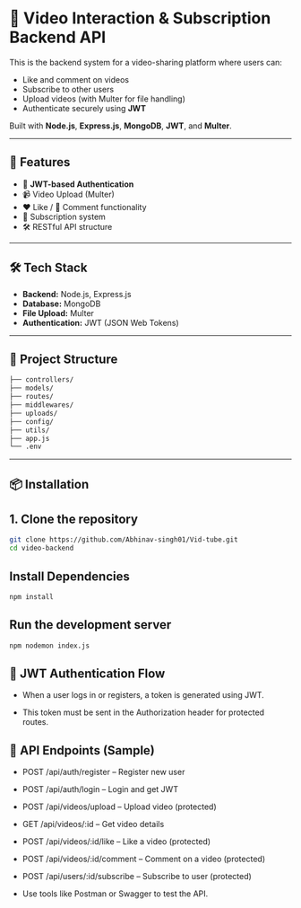 # 🎥 Video Interaction & Subscription Backend API

This is the backend system for a video-sharing platform where users can:

- Like and comment on videos
- Subscribe to other users
- Upload videos (with Multer for file handling)
- Authenticate securely using **JWT**

Built with **Node.js**, **Express.js**, **MongoDB**, **JWT**, and **Multer**.

---

## 🚀 Features

- 🔐 **JWT-based Authentication**
- 📹 Video Upload (Multer)
- ❤️ Like / 💬 Comment functionality
- 📩 Subscription system
- 🛠 RESTful API structure

---

## 🛠 Tech Stack

- **Backend:** Node.js, Express.js
- **Database:** MongoDB
- **File Upload:** Multer
- **Authentication:** JWT (JSON Web Tokens)

---

## 📁 Project Structure

```sh
├── controllers/
├── models/
├── routes/
├── middlewares/
├── uploads/
├── config/
├── utils/
├── app.js
└── .env
```

---

## 📦 Installation

## 1. **Clone the repository**

```bash
git clone https://github.com/Abhinav-singh01/Vid-tube.git
cd video-backend
```


## Install Dependencies
```bash
npm install
```

## Run the development server

```bash
npm nodemon index.js
```

## 🔐 JWT Authentication Flow
- When a user logs in or registers, a token is generated using JWT.

- This token must be sent in the Authorization header for protected routes.


## 🧪 API Endpoints (Sample)
- POST /api/auth/register – Register new user

- POST /api/auth/login – Login and get JWT

- POST /api/videos/upload – Upload video (protected)

- GET /api/videos/:id – Get video details

- POST /api/videos/:id/like – Like a video (protected)

- POST /api/videos/:id/comment – Comment on a video (protected)

- POST /api/users/:id/subscribe – Subscribe to user (protected)

- Use tools like Postman or Swagger to test the API.